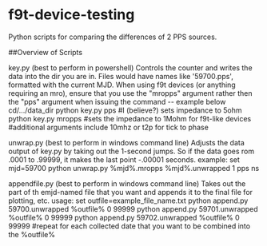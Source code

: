 # f9t-device-testing

Python scripts for comparing the differences of 2 PPS sources.

##Overview of Scripts

key.py (best to perform in powershell)
Controls the counter and writes the data into the dir you are in.
Files would have names like '59700.pps', formatted with the current MJD. 
When using f9t devices (or anything requiring an mro), ensure that you use the "mropps" argument rather then the "pps" argument when issuing the command -- example below
cd/.../data_dir
python key.py pps #I (believe?) sets impedance to 5ohm
python key.py mropps #sets the impedance to 1Mohm for f9t-like devices
#additional arguments include 10mhz or t2p for tick to phase


unwrap.py (best to perform in windows command line)
Adjusts the data output of key.py by taking out the 1-second jumps. So if the data goes rom .0001 to .99999, it makes the last point -.00001 seconds. 
example:
set mjd=59700
python unwrap.py %mjd%.mropps %mjd%.unwrapped 1 pps ns


appendfile.py (best to perform in windows command line)
Takes out the part of th emjd-named file that you want and appends it to the final file for plotting, etc.
usage:
set outfile=example_file_name.txt
python append.py 59700.unwrapped %outfile% 0 99999
python append.py 59701.unwrapped %outfile% 0 99999
python append.py 59702.unwrapped %outfile% 0 99999
#repeat for each collected date that you want to be combined into the %outfile%


